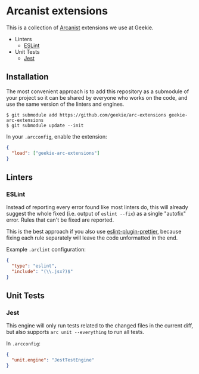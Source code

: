 # Arcanist extensions

This is a collection of [Arcanist](https://secure.phabricator.com/book/phabricator/article/arcanist/) extensions we use at Geekie.

- Linters
  - [ESLint](#eslint)
- Unit Tests
  - [Jest](#jest)

## Installation

The most convenient approach is to add this repository as a submodule of your project so it can be shared by everyone who works on the code, and use the same version of the linters and engines.

```shell
$ git submodule add https://github.com/geekie/arc-extensions geekie-arc-extensions
$ git submodule update --init
```

In your `.arcconfig`, enable the extension:

```json
{
  "load": ["geekie-arc-extensions"]
}
```

## Linters

### ESLint

Instead of reporting every error found like most linters do, this will already suggest the whole fixed (i.e. output of `eslint --fix`) as a single "autofix" error. Rules that can't be fixed are reported.

This is the best approach if you also use [eslint-plugin-prettier](https://github.com/prettier/eslint-plugin-prettier), because fixing each rule separately will leave the code unformatted in the end.

Example `.arclint` configuration:

```json
{
  "type": "eslint",
  "include": "(\\.jsx?)$"
}
```

## Unit Tests

### Jest

This engine will only run tests related to the changed files in the current diff, but also supports `arc unit --everything` to run all tests.

In `.arcconfig`:

```json
{
  "unit.engine": "JestTestEngine"
}
```
